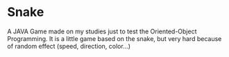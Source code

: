 # Snake

A JAVA Game made on my studies just to test the Oriented-Object Programming. 
It is a little game based on the snake, but very hard because of random effect (speed, direction, color...)
